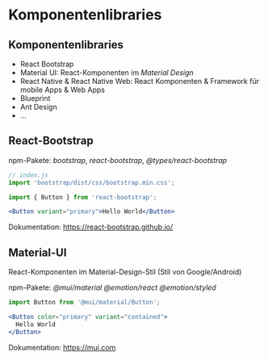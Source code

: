 # Komponentenlibraries

## Komponentenlibraries

- React Bootstrap
- Material UI: React-Komponenten im _Material Design_
- React Native & React Native Web: React Komponenten & Framework für mobile Apps & Web Apps
- Blueprint
- Ant Design
- ...

## React-Bootstrap

npm-Pakete: _bootstrap_, _react-bootstrap_, _@types/react-bootstrap_

```jsx
// index.js
import 'bootstrap/dist/css/bootstrap.min.css';
```

```jsx
import { Button } from 'react-bootstrap';
```

```jsx
<Button variant="primary">Hello World</Button>
```

Dokumentation: https://react-bootstrap.github.io/

## Material-UI

React-Komponenten im Material-Design-Stil (Stil von Google/Android)

npm-Pakete: _@mui/material_ _@emotion/react_ _@emotion/styled_

```jsx
import Button from '@mui/material/Button';
```

```jsx
<Button color="primary" variant="contained">
  Hello World
</Button>
```

Dokumentation: https://mui.com

